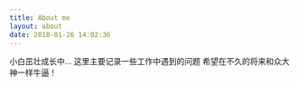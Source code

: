 ```yaml
---
title: About me
layout: about
date: 2018-01-26 14:02:36
---
```

小白茁壮成长中...
这里主要记录一些工作中遇到的问题
希望在不久的将来和众大神一样牛逼！
